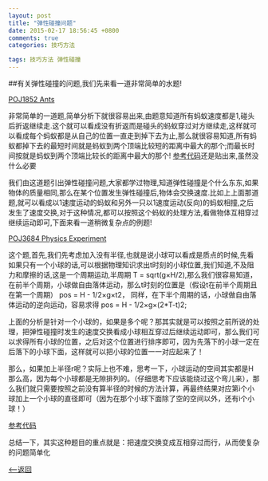 ```yaml
---
layout: post
title: "弹性碰撞问题"
date: 2015-02-17 18:56:45 +0800
comments: true
categories: 技巧方法

tags: 技巧方法 弹性碰撞
---
```


##有关弹性碰撞的问题,我们先来看一道非常简单的水题!

<!--more-->

[POJ1852 Ants](http://poj.org/problem?id=1852)

非常简单的一道题,简单分析下就很容易出来,由题意知道所有蚂蚁速度都是1,碰头后折返继续走.这个就可以看成没有折返而是碰头的蚂蚁穿过对方继续走,这样就可以看成每个蚂蚁都是从自己的位置一直走到掉下去为止,那么就很容易知道,所有蚂蚁都掉下去的最短时间就是蚂蚁到两个顶端比较短的距离中最大的那个;而最长时间按就是蚂蚁到两个顶端比较长的距离中最大的那个! [参考代码](/acm/poj/poj1852/)还是贴出来,虽然没什么必要

我们由这道题引出弹性碰撞问题,大家都学过物理,知道弹性碰撞是个什么东东,如果物体的质量相同,那么在某个位置发生弹性碰撞后,物体会交换速度.比如上上面那道题,就可以看成以1速度运动的蚂蚁和另外一只以1速度运动(反向)的蚂蚁相撞,之后发生了速度交换,对于这种情况,都可以按照这个蚂蚁的处理方法,看做物体互相穿过继续运动即可,下面来看一道稍微复杂点的例题!

[POJ3684 Physics Experiment](http://poj.org/problem?id=3684)

这个题,首先,我们先考虑加入没有半径,也就是说小球可以看成是质点的时候,先看如果只有一个小球的话,可以根据物理知识求出t时刻的小球位置,我们知道,不及阻力和摩擦的话,这是一个周期运动,半周期 T = sqrt(g×H/2),那么我们很容易知道，在前半个周期，小球做自由落体运动，那么t时刻的位置是（假设t在前半个周期且在第一个周期） pos = H - 1/2×g×t2， 同样，在下半个周期的话，小球做自由落体运动的逆向运动，容易求得 pos = H - 1/2×g×(2*T-t)2;

上面的分析是针对一个小球的，如果是多个呢？那其实就是可以按照之前所说的处理，把弹性碰撞时发生的速度交换看成小球相互穿过后继续运动即可，那么我们可以求得所有小球的位置，之后对这个位置进行排序即可，因为先落下的小球一定在后落下的小球下面，这样就可以把小球的位置一一对应起来了！

那么，如果加上半径r呢？实际上也不难，思考一下，小球运动的空间其实都是H那么高，因为每个小球都是无隙排列的。（仔细思考下应该能绕过这个弯儿来），那么我们就只需要按照之前没有算半径的时候的方法计算，再最终结果对应第i个小球加上一个小球的直径即可（因为在那个小球下面除了空的空间以外，还有i个小球！）

[参考代码](/acm/poj/poj1852/)

总结一下，其实这种题目的重点就是：把速度交换变成互相穿过而行，从而使复杂的问题简单化

[<–返回](/blog/archives)
